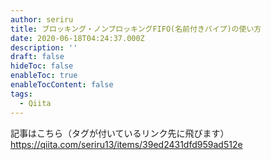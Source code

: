 ```yaml
---
author: seriru
title: ブロッキング・ノンブロッキングFIFO(名前付きパイプ)の使い方
date: 2020-06-18T04:24:37.000Z
description: ''
draft: false
hideToc: false
enableToc: true
enableTocContent: false
tags:
  - Qiita
---
```


記事はこちら（タグが付いているリンク先に飛びます）
https://qiita.com/seriru13/items/39ed2431dfd959ad512e
